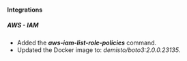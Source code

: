 
#### Integrations
##### AWS - IAM
- Added the ***aws-iam-list-role-policies*** command.
- Updated the Docker image to: *demisto/boto3:2.0.0.23135*.
